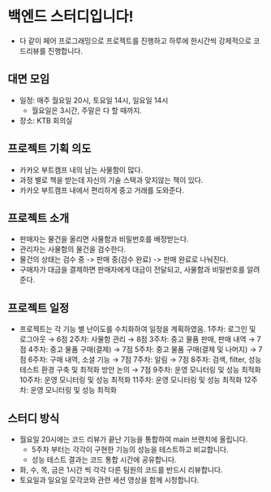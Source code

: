 # 백엔드 스터디입니다!
- 다 같이 페어 프로그래밍으로 프로젝트를 진행하고 하루에 한시간씩 강제적으로 코드리뷰를 진행합니다.
## 대면 모임
- 일정: 매주 월요일 20시, 토요일 14시, 일요일 14시
  - 월요일은 3시간, 주말은 다 할 때까지.
- 장소: KTB 회의실
## 프로젝트 기획 의도
- 카카오 부트캠프 내의 남는 사물함이 많다.
- 과정 별로 책을 받는데 자신의 기술 스택과 맞지않는 책이 있다.
- 카카오 부트캠프 내에서 편리하게 중고 거래를 도와준다.
## 프로젝트 소개
- 판매자는 물건을 올리면 사물함과 비밀번호를 배정받는다.
- 관리자는 사물함의 물건을 검수한다.
- 물건의 상태는 검수 중 -> 판매 중(검수 완료) -> 판매 완료로 나눠진다.
- 구매자가 대금을 결제하면 판매자에게 대금이 전달되고, 사물함과 비밀번호를 알려준다.
## 프로젝트 일정
- 프로젝트는 각 기능 별 난이도를 수치화하여 일정을 계획하였음.
1주차: 로그인 및 로그아웃 → 6점
2주차:  사물함 관리 → 8점
3주차:  중고 물품 판매, 판매 내역 → 7점
4주차:  중고 물품 구매(결제) → 7점
5주차:  중고 물품 구매(결제 및 나머지) → 7점
6주차:  구매 내역, 소셜 기능 → 7점
7주차:  알림 → 7점
8주차:  검색, filter, 성능 테스트 환경 구축 및 최적화 방안 논의 → 7점
9주차:  운영 모니터링 및 성능 최적화
10주차: 운영 모니터링 및 성능 최적화
11주차: 운영 모니터링 및 성능 최적화
12주차: 운영 모니터링 및 성능 최적화
## 스터디 방식
- 월요일 20시에는 코드 리뷰가 끝난 기능을 통합하여 main 브랜치에 올립니다.
  - 5주차 부터는 각각이 구현한 기능의 성능을 테스트하고 비교합니다.
  - 성능 테스트 결과는 코드 통합 시간에 공유합니다.
- 화, 수, 목, 금은 1시간 씩 각각 다른 팀원의 코드를 반드시 리뷰합니다.
- 토요일과 일요일 모각코와 관련 세션 영상을 함께 시청합니다.
